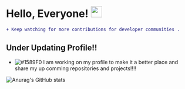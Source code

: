 <!--
```diff
- text in red
+ text in green
! text in orange
# text in gray
@@ text in purple (and bold)@@
```
-->
# Hello, Everyone! <img src="https://raw.githubusercontent.com/MartinHeinz/MartinHeinz/master/wave.gif" width="30px">

```diff
+ Keep watching for more contributions for developer communities .

```

 ## Under Updating Profile!!
- ![#1589F0](https://via.placeholder.com/15/1589F0/000000?text=+) I am working on my profile to make it a better place and share my up comming repositories and projects!!!! 


![Anurag's GitHub stats](https://github-readme-stats.vercel.app/api?username=A-safarji&show_icons=true&theme=tokyonight)



